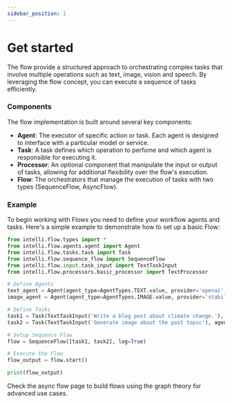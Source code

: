 ```yaml
---
sidebar_position: 1
---
```


# Get started

The flow provide a structured approach to orchestrating complex tasks that involve multiple operations such as text, image, vision and speech. By leveraging the flow concept, you can execute a sequence of tasks efficiently.

### Components
The flow implementation is built around several key components:
- **Agent**: The executor of specific action or task. Each agent is designed to interface with a particular model or service.
- **Task**: A task defines which operation to perfome and which agent is responsible for executing it.
- **Processor**: An optional component that manipulate the input or output of tasks, allowing for additional flexibility over the flow's execution.
- **Flow**: The orchestrators that manage the execution of tasks with two types (SequenceFlow, AsyncFlow).

### Example
To begin working with Flows you need to define your workflow agents and tasks. Here's a simple example to demonstrate how to set up a basic Flow:
```python
from intelli.flow.types import *
from intelli.flow.agents.agent import Agent
from intelli.flow.tasks.task import Task
from intelli.flow.sequence_flow import SequenceFlow
from intelli.flow.input.task_input import TextTaskInput
from intelli.flow.processors.basic_processor import TextProcessor

# Define Agents
text_agent = Agent(agent_type=AgentTypes.TEXT.value, provider='openai', mission='you are a writing assistant', model_params={'key': YOUR_OPENAI_KEY, 'model': 'gpt-3'})
image_agent = Agent(agent_type=AgentTypes.IMAGE.value, provider='stability', mission='Generate banner images for blog posts', model_params={'key': YOUR_STABILITY_KEY})

# Define Tasks
task1 = Task(TextTaskInput('Write a blog post about climate change.'), agent=text_processor_agent, log=True)
task2 = Task(TextTaskInput('Generate image about the post topic'), agent=image_agent, log=True, pre_process=TextProcessor.text_head)

# Setup Sequence Flow
flow = SequenceFlow([task1, task2], log=True)

# Execute the Flow
flow_output = flow.start()

print(flow_output)
```

Check the async flow page to build flows using the graph theory for advanced use cases.


